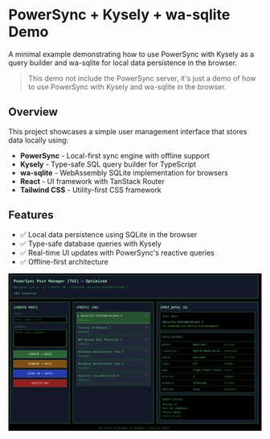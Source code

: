 # PowerSync + Kysely + wa-sqlite Demo

A minimal example demonstrating how to use PowerSync with Kysely as a query builder and wa-sqlite for local data persistence in the browser.

> This demo not include the PowerSync server, it's just a demo of how to use PowerSync with Kysely and wa-sqlite in the browser.

## Overview

This project showcases a simple user management interface that stores data locally using:

- **PowerSync** - Local-first sync engine with offline support
- **Kysely** - Type-safe SQL query builder for TypeScript
- **wa-sqlite** - WebAssembly SQLite implementation for browsers
- **React** - UI framework with TanStack Router
- **Tailwind CSS** - Utility-first CSS framework

## Features

- ✅ Local data persistence using SQLite in the browser
- ✅ Type-safe database queries with Kysely
- ✅ Real-time UI updates with PowerSync's reactive queries
- ✅ Offline-first architecture

![png](./public/view.png)